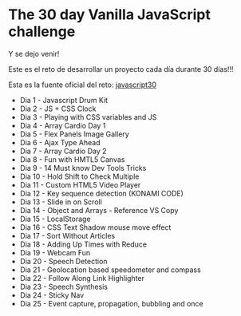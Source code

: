 # The 30 day Vanilla JavaScript challenge

Y se dejo venir! 

Este es el reto de desarrollar un proyecto cada día durante 30 días!!!

Esta es la fuente oficial del reto:
[javascript30](https://javascript30.com/)

* Dia 1 - Javascript Drum Kit
* Dia 2 - JS + CSS Clock
* Dia 3 - Playing with CSS variables and JS
* Dia 4 - Array Cardio  Day 1
* Dia 5 - Flex Panels Image Gallery
* Dia 6 - Ajax Type Ahead
* Dia 7 - Array Cardio Day 2
* Dia 8 - Fun with HMTL5 Canvas
* Dia 9 - 14 Must know Dev Tools Tricks
* Dia 10 - Hold Shift to Check Multiple
* Dia 11 - Custom HTML5 Video Player
* Dia 12 - Key sequence detection (KONAMI CODE)
* Dia 13 - Slide in on Scroll
* Dia 14 - Object and Arrays - Reference VS Copy
* Dia 15 - LocalStorage 
* Dia 16 - CSS Text Shadow mouse move effect
* Dia 17 - Sort Without Articles
* Dia 18 - Adding Up Times with Reduce
* Dia 19 - Webcam Fun
* Dia 20 - Speech Detection
* Dia 21 - Geolocation based speedometer and compass
* Dia 22 - Follow Along Link Highlighter
* Dia 23 - Speech Synthesis
* Dia 24 - Sticky Nav
* Dia 25 - Event capture, propagation, bubbling and once

